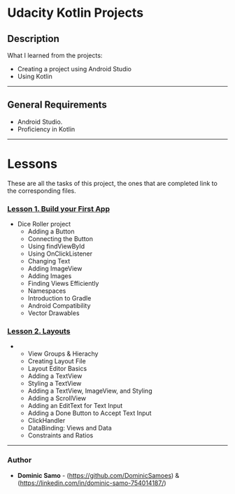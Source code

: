 # Udacity Kotlin Projects

## Description

What I learned from the projects:

* Creating a project using Android Studio
* Using Kotlin

---

## General Requirements
* Android Studio.
* Proficiency in Kotlin

---

# Lessons

These are all the tasks of this project, the ones that are completed link to the corresponding files.

### [Lesson 1. Build your First App ](./DiceRoller)
* Dice Roller project
	- Adding a Button
	- Connecting the Button
	- Using findViewById
	- Using OnClickListener
	- Changing Text
	- Adding ImageView
	- Adding Images
	- Finding Views Efficiently
	- Namespaces
	- Introduction to Gradle
	- Android Compatibility
	- Vector Drawables

### [Lesson 2. Layouts]()
* 
	- View Groups & Hierachy
	- Creating Layout File
	- Layout Editor Basics
	- Adding a TextView
	- Styling a TextView
	- Adding a TextView, ImageView, and Styling
	- Adding a ScrollView
	- Adding an EditText for Text Input
	- Adding a Done Button to Accept Text Input
	- ClickHandler
	- DataBinding: Views and Data
	- Constraints and Ratios

---

### Author
* **Dominic Samo** - (https://github.com/DominicSamoes) & (https://linkedin.com/in/dominic-samo-754014187/)
